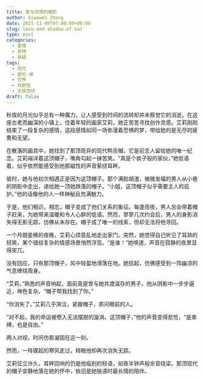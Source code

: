 ```yaml
---
title: 爱与恐惧的帽影
author: Xiaowen Zhang
date: 2021-11-06T07:00:00+08:00
slug: love-and-shadow-of-hat
type: post
categories:
  - 爱情
  - 哥特
  - 悬疑
tags:
  - 现代
  - 爱伦·坡
  - 恐怖
  - 戏剧性
  - 无疾而终
draft: false
---
```


秋夜的月光似乎总有一种魔力，让人感受到时间的流转却并未察觉它的消逝。在这座古老而幽深的小镇上，住着年轻的画家艾莉，她正苦苦寻找创作灵感。艾莉刚刚结束了一段复杂的感情，这段感情如同一场弥漫着恐惧的梦，带给她的是无尽的疲惫和无望。

在散落的画具中，她找到了那顶奇异的现代鸭舌帽，它是前恋人留给她的唯一纪念。艾莉端详着这顶帽子，嘴角勾起一抹苦笑。“真是个疯子般的家伙，”她低语着，似乎依然能感受到他那磁性的声音萦绕耳畔。

彼时，她与他初次相遇正是因为这顶帽子。那个满脸胡渣，微微发福的男人从小巷的阴影中走出，递给她一顶她跌落的帽子。“小姐，这顶帽子似乎需要主人的庇护。”他的话像他的人一样神秘且充满魅力。

于是，他们相识，相恋，帽子变成了他们关系的象征。每逢雨夜，男人总会带着帽子赶来，为她带来温暖和令人心醉的低语。然而，寥寥几次约会后，男人的身影消失得无影无踪，仿佛从未存在。帽子成了唯一的线索，但却无法将他寻回。

一个月朗星稀的夜晚，艾莉心烦意乱地走出家门。突然，她觉得自己听见了耳熟的轻笑，某个错综复杂的情感场景悄然浮现。“是谁！”她唤道，声音在寂静的夜里显得突兀。

没有回应，只有那顶帽子，风中轻盈地滑落在地。她拾起，仿佛感受到一阵幽凉的气息缭绕周身。

“艾莉，”熟悉的声音响起，面前竟是曾与她共渡温存的男子。他从阴影中一步步逼近，神色复杂。“帽子帮我找到了你。”

“你消失了。”艾莉几乎哭泣，紧握帽子，质问眼前的人。

“对不起，我的命运被卷入无法摆脱的漩涡。这顶帽子，”他的声音变得悲怆，“是束缚，也是自由。”

两人对视，时间仿若凝固在这一刻。

然而，一阵骤起的寒风走过，转眼他却再次消失无踪。

艾莉怔立许久，耳畔回响的仍是他临别的轻语，如夜半钟声般余音绕梁。那顶现代的帽子安静地落在她的怀中，依旧是她独语时最长情的陪伴。